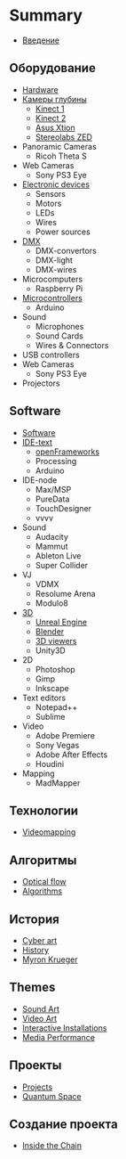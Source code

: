 # Summary

* [Введение](README.md)

## Оборудование

* [Hardware](hardware/hardware.md)
* [Камеры глубины](hardware/depth-cameras.md)
  * [Kinect 1](hardware/depth-cameras/kinect-1.md)
  * [Kinect 2](hardware/depth-cameras/kinect-ii.md)
  * [Asus Xtion](hardware/depth-cameras/asus-xtion.md)
  * [Stereolabs ZED](hardware/depth-cameras/stereolabs-zed.md)
* Panoramic Cameras
  * Ricoh Theta S
* Web Cameras
  * Sony PS3 Eye
* [Electronic devices](hardware/electronicdevices.md)
  * Sensors
  * Motors
  * LEDs
  * Wires
  * Power sources
* [DMX](hardware/hardware/dmx.md)
  * DMX-convertors
  * DMX-light
  * DMX-wires
* Microcomputers
  * Raspberry Pi
* [Microcontrollers](hardware/arduino.md)
  * Arduino
* Sound
  * Microphones
  * Sound Cards
  * Wires & Connectors
* USB controllers
* Web Cameras
  * Sony PS3 Eye
* Projectors

## Software

* [Software](software/software.md)
* [IDE-text](software/ide.md)
  * [openFrameworks](software/ide/openframeworks.md)
  * Processing
  * Arduino
* IDE-node
  * Max/MSP
  * PureData
  * TouchDesigner
  * vvvv
* Sound
  * Audacity
  * Mammut
  * Ableton Live
  * Super Collider
* VJ
  * VDMX
  * Resolume Arena
  * Modulo8
* [3D](software/3d.md)
  * [Unreal Engine](software/3d/unreal-engine.md)
  * [Blender](software/3d/blender.md)
  * [3D viewers](software/3d/3d-viewers.md)
  * Unity3D
* 2D
  * Photoshop
  * Gimp
  * Inkscape
* Text editors
  * Notepad++
  * Sublime
* Video
  * Adobe Premiere
  * Sony Vegas
  * Adobe After Effects
  * Houdini
* Mapping
  * MadMapper

## Технологии

* [Videomapping](technologies/videomapping.md)

## Алгоритмы

* [Optical flow](algorithms/optical-flow.md)
* [Algorithms](algorithms/algorithms.md)

## История

* [Cyber art](history/cyber-art.md)
* [History](history/history.md)
* [Myron Krueger](history/myron-krueger.md)

## Themes

* [Sound Art](themes/sound-art.md)
* [Video Art](themes/video-art.md)
* [Interactive Installations](themes/interactive-installation.md)
* [Media Performance](themes/media-performance.md)

## Проекты

* [Projects](projects/projects.md)
* [Quantum Space](projects/quantum-space.md)

## Создание проекта

* [Inside the Chain](creating-project/inside-the-chain.md)

